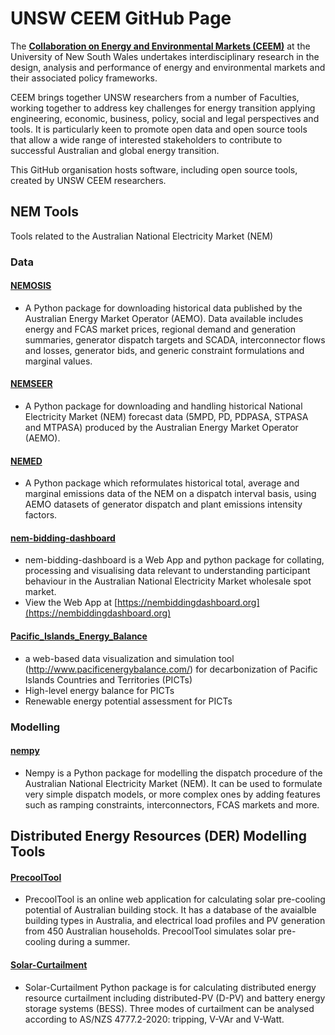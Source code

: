 # UNSW CEEM GitHub Page

The [**Collaboration on Energy and Environmental Markets (CEEM)**](https://www.ceem.unsw.edu.au/) at the University of New South Wales undertakes interdisciplinary research in the design, analysis and performance of energy and environmental markets and their associated policy frameworks. 

CEEM brings together UNSW researchers from a number of Faculties, working together to address key challenges for energy transition applying engineering, economic, business, policy, social and legal perspectives and tools. It is particularly keen to promote open data and open source tools that allow a wide range of interested stakeholders to contribute to successful Australian and global energy transition. 

This GitHub organisation hosts software, including open source tools, created by UNSW CEEM researchers.

## NEM Tools

Tools related to the Australian National Electricity Market (NEM)

### Data

#### [NEMOSIS](https://github.com/UNSW-CEEM/NEMOSIS)
- A Python package for downloading historical data published by the Australian Energy Market Operator (AEMO). Data available includes energy and FCAS market prices, regional demand and generation summaries, generator dispatch targets and SCADA, interconnector flows and losses, generator bids, and generic constraint formulations and marginal values.

#### [NEMSEER](https://github.com/UNSW-CEEM/NEMSEER)
- A Python package for downloading and handling historical National Electricity Market (NEM) forecast data (5MPD, PD, PDPASA, STPASA and MTPASA) produced by the Australian Energy Market Operator (AEMO).

#### [NEMED](https://github.com/UNSW-CEEM/NEMED)
- A Python package which reformulates historical total, average and marginal emissions data of the NEM on a dispatch interval basis, using AEMO datasets of generator dispatch and plant emissions intensity factors.

#### [nem-bidding-dashboard](https://github.com/UNSW-CEEM/nem-bidding-dashboard)
- nem-bidding-dashboard is a Web App and python package for collating, processing and visualising data relevant to understanding participant behaviour in the Australian National Electricity Market wholesale spot market.
- View the Web App at [https://nembiddingdashboard.org](https://nembiddingdashboard.org)

#### [Pacific_Islands_Energy_Balance](https://github.com/UNSW-CEEM/Pacific_Islands_Energy_Balance)
- a web-based data visualization and simulation tool (http://www.pacificenergybalance.com/) for decarbonization of Pacific Islands Countries and Territories (PICTs)
- High-level energy balance for PICTs
- Renewable energy potential assessment for PICTs

### Modelling

#### [nempy](https://github.com/UNSW-CEEM/nempy)
- Nempy is a Python package for modelling the dispatch procedure of the Australian National Electricity Market (NEM). It can be used to formulate very simple dispatch models, or more complex ones by adding features such as ramping constraints, interconnectors, FCAS markets and more.

## Distributed Energy Resources (DER) Modelling Tools

#### [PrecoolTool](https://github.com/ShayanNaderi/PrecoolTool)
- PrecoolTool is an online web application for calculating solar pre-cooling potential of Australian building stock. It has a database of the avaialble building types in Australia, and electrical load profiles and PV generation from 450 Australian households. PrecoolTool simulates solar pre-cooling during a summer.


#### [Solar-Curtailment](https://github.com/UNSW-CEEM/Solar-Curtailment)
- Solar-Curtailment Python package is for calculating distributed energy resource curtailment including distributed-PV (D-PV) and battery energy storage systems (BESS). Three modes of curtailment can be analysed according to AS/NZS 4777.2-2020: tripping, V-VAr and V-Watt.

